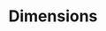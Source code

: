 ---
bigquery: https://console.cloud.google.com/bigquery?p=covid-19-dimensions-ai&page=table&d=data&t=publications
contributors: Digital Science, https://www.digital-science.com/
cost: Free for personal, non-commercial use.
description: Dimensions contains more than 100 million publications, ranging from
  articles published in scholarly journals, books and book chapters, to preprints
  and conference proceedings. All publications are contextualized with linked data
  sets, funding, publications, patents, clinical trials, and policy documents. You
  can also view associated categories, funders, institutions, and researcher profiles.
documentation: https://docs.dimensions.ai/bigquery/index.html
last_edit: 04/07/2022, 17:29:08
location: https://www.dimensions.ai/products/free/
maintained_by: Digital Science, https://www.digital-science.com/
schema_fields:
- relationships
- external_ids
- editors
- metrics
- associated_publication_doi
- funding_chf
- ipcr
- labels
- categories
- reference_ids
- current_assignee_countries
- citations_count
- category_icrp_cso
- funder_org_countries
- publication_year
- license
- category_sdg
- altmetrics
- pmcid
- acronyms
- current_assignee
- conference
- grant_number
- date_modified
- organisation_details
- funder_org_state_codes
- open_access_categories_v2
- linkout
- funding_jpy
- category_icrp_ct
- title
- expiration_year
- date_online
- associated_grant_ids
- assignee_countries
- doi
- citations
- year
- issue
- types
- category_hra
- start_date
- journal
- filing_date
- family_id
- date_inserted
- funder_countries
- concepts
- current_assignee_orgs
- subtitles
- category_hrcs_rac
- investigators
- associated_publication_pmid
- funding_amount
- journal_lists
- language
- isbn
- funder_org_cities
- source_id
- kind
- original_assignee_countries
- foa_number
- researcher_ids
- abstract
- inventor_names
- acknowledgements
- email_address
- original_assignee
- established
- resulting_publication_ids
- interventions
- date
- original_assignee_orgs
- funding_cny
- repository_name
- funder_orgs
- funding_currency
- clinical_trial_ids
- original_title
- authors
- research_orgs
- category_rcdc
- associated_publication_id
- associated_publication_arxiv_id
- mesh_terms
- book_title
- brief_title
- book_series_title
- granted_year
- type
- arxiv_id
- funding_gbp
- priority_year
- pmid
- research_org_cities
- name
- embargo_date
- end_date
- citation_string
- status
- repository_id
- publication_ids
- application_number
- repository_url
- jurisdiction
- resulting_publication_doi
- wikipedia_url
- end_year
- research_org_countries
- funding_nzd
- volume
- links
- research_org_city_names
- date_imported_gbq
- address
- phase
- patent_ids
- funding_cad
- category_for
- funding_eur
- research_org_state_codes
- filing_year
- pages
- research_org_country_names
- aliases
- eisbn
- date_normal
- legal_status
- funder_org_acronyms
- active_years
- category_hrcs_hc
- id
- category_bra
- family_members_ids
- gender
- publication_date
- priority_date
- filing_status
- funding_details
- funding_aud
- category_uoa
- funder_org
- legal_events
- family_count
- start_year
- proceedings_title
- mesh_headings
- original_abstract
- supporting_grant_ids
- open_access_categories
- research_org_state_names
- date_print
- acronym
- conditions
- funding_usd
- expiration_date
- granted_date
- cpc
- cited_by_ids
- assignee_orgs
- publisher
- description
- created_date
- registry
- parent_id
shortname: dimensions
tags:
- scholarly literature
- patents
- funding
- clinical trials
- academic profiles
terms_of_use: 'Use of both the Dimensions COVID-19 dataset and full Dimensions dataset
  are subject to the Dimensions Terms of use: https://www.dimensions.ai/policies-terms-legal '
title: Dimensions
uuid: dcff88bd-fe6b-4fdb-8159-809bf9d7bc1c
---